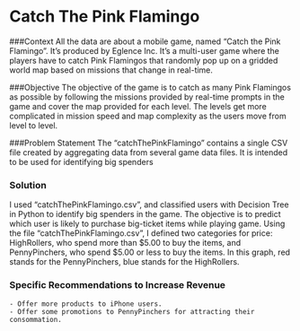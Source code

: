 # Catch The Pink Flamingo

###Context
All the data are about a mobile game, named “Catch the Pink Flamingo”. It’s produced by Eglence Inc. 
It’s a multi-user game where the players have to catch Pink Flamingos that randomly pop up on a gridded world map based on missions that change in real-time.

###Objective
The objective of the game is to catch as many Pink Flamingos as possible by following the missions provided by real-time prompts in the game and cover
 the map provided for each level. The levels get more complicated in mission speed and map complexity as the users move from level to level.

###Problem Statement
The “catchThePinkFlamingo” contains a single CSV file created by aggregating data from several game data files.
It is intended to be used for identifying big spenders

### Solution
I used “catchThePinkFlamingo.csv”, and classified users with Decision Tree in Python to identify big spenders in the game.
The objective is to predict which user is likely to purchase big-ticket items while playing game. 
Using the file “catchThePinkFlamingo.csv”, I defined two categories for price: HighRollers, who spend more than $5.00 to buy the items, and PennyPinchers, who spend $5.00 or less to buy the items. 
In this graph, red stands for the PennyPinchers, blue stands for the HighRollers.

### Specific Recommendations to Increase Revenue
	- Offer more products to iPhone users.
	- Offer some promotions to PennyPinchers for attracting their consommation.


